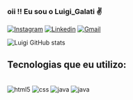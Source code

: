 ### oii !! Eu sou o Luigi_Galati ✌

[![Instagram](https://img.shields.io/badge/Instagram-E4405F?style=for-the-badge&logo=instagram&logoColor=white)](https://www.instagram.com/luigi_galati/)
[![Linkedin](https://img.shields.io/badge/LinkedIn-0077B5?style=for-the-badge&logo=linkedin&logoColor=white)](https://www.linkedin.com/in/luigi-de-lima-galati-305b6223b/)
[![Gmail](https://img.shields.io/badge/Gmail-D14836?style=for-the-badge&logo=gmail&logoColor=white)](mailto:delimaluigiedu@gmail.com)

![Luigi GitHub stats](https://github-readme-stats.vercel.app/api?username=Luigi02&show_icons=true&theme=radical)
 
## Tecnologias que eu utilizo:

<div style="display: inline_block"><br>
    <img  align="center" alt=html5  src="https://img.shields.io/badge/HTML5-E34F26?style=for-the-badge&logo=html5&logoColor=white" />
    <img  align="center" alt=css  src="https://img.shields.io/badge/CSS3-1572B6?style=for-the-badge&logo=css3&logoColor=white" />
    <img  align="center" alt=java src="https://img.shields.io/badge/Java-ED8B00?style=for-the-badge&logo=java&logoColor=white" />
    <img  align="center" alt=java src="https://img.shields.io/badge/JavaScript-F7DF1E?style=for-the-badge&logo=javascript&logoColor=black" /> 
</div>

